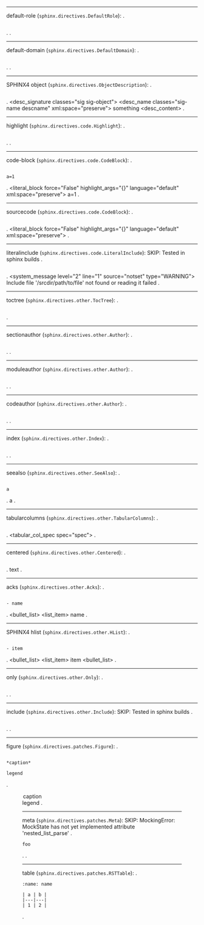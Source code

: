 --------------------------------
default-role (`sphinx.directives.DefaultRole`):
.
```{default-role}
```
.
<document source="notset">
.

--------------------------------
default-domain (`sphinx.directives.DefaultDomain`):
.
```{default-domain} mydomain
```
.
<document source="notset">
.

--------------------------------
SPHINX4 object (`sphinx.directives.ObjectDescription`):
.
```{object} something
```
.
<document source="notset">
    <index entries="">
    <desc classes="object" desctype="object" domain="" noindex="False" objtype="object">
        <desc_signature classes="sig sig-object">
            <desc_name classes="sig-name descname" xml:space="preserve">
                something
        <desc_content>
.

--------------------------------
highlight (`sphinx.directives.code.Highlight`):
.
```{highlight} something
```
.
<document source="notset">
    <highlightlang force="False" lang="something" linenothreshold="9223372036854775807">
.

--------------------------------
code-block (`sphinx.directives.code.CodeBlock`):
.
```{code-block}

a=1
```
.
<document source="notset">
    <literal_block force="False" highlight_args="{}" language="default" xml:space="preserve">
        a=1
.

--------------------------------
sourcecode (`sphinx.directives.code.CodeBlock`):
.
```{sourcecode}
```
.
<document source="notset">
    <literal_block force="False" highlight_args="{}" language="default" xml:space="preserve">
.

--------------------------------
literalinclude (`sphinx.directives.code.LiteralInclude`):
SKIP: Tested in sphinx builds
.
```{literalinclude} /path/to/file
```
.
<document source="notset">
    <system_message level="2" line="1" source="notset" type="WARNING">
        <paragraph>
            Include file '/srcdir/path/to/file' not found or reading it failed
.

--------------------------------
toctree (`sphinx.directives.other.TocTree`):
.
```{toctree}
```
.
<document source="notset">
    <compound classes="toctree-wrapper">
        <toctree caption="True" entries="" glob="False" hidden="False" includefiles="" includehidden="False" maxdepth="-1" numbered="0" parent="mock_docname" titlesonly="False">
.

--------------------------------
sectionauthor (`sphinx.directives.other.Author`):
.
```{sectionauthor} bob geldof
```
.
<document source="notset">
.

--------------------------------
moduleauthor (`sphinx.directives.other.Author`):
.
```{moduleauthor} ringo starr
```
.
<document source="notset">
.

--------------------------------
codeauthor (`sphinx.directives.other.Author`):
.
```{codeauthor} paul mcartney
```
.
<document source="notset">
.

--------------------------------
index (`sphinx.directives.other.Index`):
.
```{index} something
```
.
<document source="notset">
    <index entries="('single',\ 'something',\ 'index-0',\ '',\ None)" inline="False">
    <target ids="index-0">
.

--------------------------------
seealso (`sphinx.directives.other.SeeAlso`):
.
```{seealso}

a
```
.
<document source="notset">
    <seealso>
        <paragraph>
            a
.

--------------------------------
tabularcolumns (`sphinx.directives.other.TabularColumns`):
.
```{tabularcolumns} spec
```
.
<document source="notset">
    <tabular_col_spec spec="spec">
.

--------------------------------
centered (`sphinx.directives.other.Centered`):
.
```{centered} text
```
.
<document source="notset">
    <centered>
        text
.

--------------------------------
acks (`sphinx.directives.other.Acks`):
.
```{acks}

- name
```
.
<document source="notset">
    <acks>
        <bullet_list>
            <list_item>
                <paragraph>
                    name
.

--------------------------------
SPHINX4 hlist (`sphinx.directives.other.HList`):
.
```{hlist}

- item
```
.
<document source="notset">
    <hlist ncolumns="2">
        <hlistcol>
            <bullet_list>
                <list_item>
                    <paragraph>
                        item
        <hlistcol>
            <bullet_list>
.

--------------------------------
only (`sphinx.directives.other.Only`):
.
```{only} expr
```
.
<document source="notset">
    <only expr="expr">
.

--------------------------------
include (`sphinx.directives.other.Include`):
SKIP: Tested in sphinx builds
.
```{include} path/to/include
```
.
<document source="notset">
.

--------------------------------
figure (`sphinx.directives.patches.Figure`):
.
```{figure} path/to/figure

*caption*

legend
```
.
<document source="notset">
    <figure>
        <image uri="path/to/figure">
        <caption>
            <emphasis>
                caption
        <legend>
            <paragraph>
                legend
.

--------------------------------
meta (`sphinx.directives.patches.Meta`):
SKIP: MockingError: MockState has not yet implemented attribute 'nested_list_parse'
.
```{meta}
foo
```
.
<document source="notset">
.

--------------------------------
table (`sphinx.directives.patches.RSTTable`):
.
```{table} *title*
:name: name

| a | b |
|---|---|
| 1 | 2 |
```
.
<document source="notset">
    <table classes="colwidths-auto" ids="name" names="name">
        <title>
            <emphasis>
                title
        <tgroup cols="2">
            <colspec colwidth="50.0">
            <colspec colwidth="50.0">
            <thead>
                <row>
                    <entry>
                        <paragraph>
                            a
                    <entry>
                        <paragraph>
                            b
            <tbody>
                <row>
                    <entry>
                        <paragraph>
                            1
                    <entry>
                        <paragraph>
                            2
.

--------------------------------
csv-table (`sphinx.directives.patches.CSVTable`):
.
```{csv-table}

"Albatross", 2.99, "On a stick!"
```
.
<document source="notset">
    <table>
        <tgroup cols="3">
            <colspec colwidth="33">
            <colspec colwidth="33">
            <colspec colwidth="33">
            <tbody>
                <row>
                    <entry>
                        <paragraph>
                            Albatross
                    <entry>
                        <paragraph>
                            2.99
                    <entry>
                        <paragraph>
                            On a stick!
.

--------------------------------
list-table (`sphinx.directives.patches.ListTable`):
.
```{list-table}

* - item
```
.
<document source="notset">
    <table>
        <tgroup cols="1">
            <colspec colwidth="100">
            <tbody>
                <row>
                    <entry>
                        <paragraph>
                            item
.

--------------------------------
code (`sphinx.directives.patches.Code`):
.
```{code} python

a
```
.
<document source="notset">
    <literal_block force="False" highlight_args="{}" language="python" xml:space="preserve">
        a
.

--------------------------------
math (`sphinx.directives.patches.MathDirective`):
.
```{math}
```
.
<document source="notset">
    <math_block docname="mock_docname" label="True" nowrap="False" number="True" xml:space="preserve">
.

--------------------------------
deprecated (`sphinx.domains.changeset.VersionChange`):
.
```{deprecated} 0.3
```
.
<document source="notset">
    <versionmodified type="deprecated" version="0.3">
        <paragraph translatable="False">
            <inline classes="versionmodified deprecated">
                Deprecated since version 0.3.
.

--------------------------------
versionadded (`sphinx.domains.changeset.VersionChange`):
.
```{versionadded} 0.2
```
.
<document source="notset">
    <versionmodified type="versionadded" version="0.2">
        <paragraph translatable="False">
            <inline classes="versionmodified added">
                New in version 0.2.
.

--------------------------------
versionchanged (`sphinx.domains.changeset.VersionChange`):
.
```{versionchanged} 0.1
```
.
<document source="notset">
    <versionmodified type="versionchanged" version="0.1">
        <paragraph translatable="False">
            <inline classes="versionmodified changed">
                Changed in version 0.1.
.
--------------------------------
glossary (`sphinx.domains.std.Glossary`):
.
```{glossary}

term 1 : A
term 2 : B
    Definition of both terms.
```
.
<document source="notset">
    <glossary>
        <definition_list classes="glossary">
            <definition_list_item>
                <term ids="term-term-1">
                    term 1
                    <index entries="('single',\ 'term\ 1',\ 'term-term-1',\ 'main',\ 'A')">
                <term ids="term-term-2">
                    term 2
                    <index entries="('single',\ 'term\ 2',\ 'term-term-2',\ 'main',\ 'B')">
                <definition>
                    <paragraph>
                        Definition of both terms.
.

--------------------------------
SPHINX3 productionlist (`sphinx.domains.std.ProductionList`):
.
```{productionlist} try_stmt: try1_stmt | try2_stmt
```
.
<document source="notset">
    <productionlist>
        <production ids="grammar-token-try_stmt grammar-token-try-stmt" tokenname="try_stmt" xml:space="preserve">
             try1_stmt | try2_stmt
.

--------------------------------
SPHINX4 cmdoption (`sphinx.domains.std.Cmdoption`):
.
```{cmdoption} a
```
.
<document source="notset">
    <index entries="('pair',\ 'command\ line\ option;\ a',\ 'cmdoption-arg-a',\ '',\ None)">
    <desc classes="std cmdoption" desctype="cmdoption" domain="std" noindex="False" objtype="cmdoption">
        <desc_signature allnames="a" classes="sig sig-object" ids="cmdoption-arg-a">
            <desc_name classes="sig-name descname" xml:space="preserve">
                a
            <desc_addname classes="sig-prename descclassname" xml:space="preserve">
        <desc_content>
.

--------------------------------
SPHINX4 rst:directive (`sphinx.domains.rst.ReSTDirective`):
.
```{rst:directive} a
```
.
<document source="notset">
    <index entries="('single',\ 'a\ (directive)',\ 'directive-a',\ '',\ None)">
    <desc classes="rst directive" desctype="directive" domain="rst" noindex="False" objtype="directive">
        <desc_signature classes="sig sig-object" ids="directive-a">
            <desc_name classes="sig-name descname" xml:space="preserve">
                .. a::
        <desc_content>
.

--------------------------------
SPHINX4 rst:directive:option (`sphinx.domains.rst.ReSTDirectiveOption`):
.
```{rst:directive:option} a
```
.
<document source="notset">
    <index entries="('single',\ ':a:\ (directive\ option)',\ 'directive-option-a',\ '',\ 'A')">
    <desc classes="rst directive:option" desctype="directive:option" domain="rst" noindex="False" objtype="directive:option">
        <desc_signature classes="sig sig-object" ids="directive-option-a directive:option--a">
            <desc_name classes="sig-name descname" xml:space="preserve">
                :a:
        <desc_content>
.
